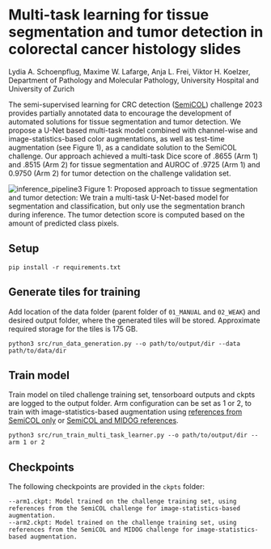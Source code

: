 # Multi-task learning for tissue segmentation and tumor detection in colorectal cancer histology slides

Lydia A. Schoenpflug, Maxime W. Lafarge, Anja L. Frei, Viktor H. Koelzer, Department of Pathology and Molecular Pathology, University Hospital and University of Zurich

The semi-supervised learning for CRC detection ([SemiCOL](https://www.semicol.org/)) challenge 2023 provides partially annotated data to encourage the development of automated solutions for tissue segmentation and tumor detection. We propose a U-Net based multi-task model combined with channel-wise and image-statistics-based color augmentations, as well as test-time augmentation (see Figure 1), as a candidate solution to the SemiCOL challenge. Our approach achieved a multi-task Dice score of .8655 (Arm 1) and .8515 (Arm 2) for tissue segmentation and AUROC of .9725  (Arm 1) and 0.9750 (Arm 2) for tumor detection on the challenge validation set.

![inference_pipeline3](https://user-images.githubusercontent.com/62755943/230338160-5ae2bdb8-640a-4fe3-9ee9-eff9fdf2bde0.png)
Figure 1: Proposed approach to tissue segmentation and tumor detection: We train a multi-task U-Net-based model for segmentation and classification, but only use the segmentation branch during inference. The tumor detection score is computed based on the amount of predicted class pixels.

## Setup
```
pip install -r requirements.txt
```

## Generate tiles for training
Add location of the data folder (parent folder of `01_MANUAL` and `02_WEAK`) and desired output folder, where the generated tiles will be stored. Approximate required storage for the tiles is 175 GB. 
```
python3 src/run_data_generation.py --o path/to/output/dir --data path/to/data/dir
```

## Train model
Train model on tiled challenge training set, tensorboard outputs and ckpts are logged to the output folder. Arm configuration can be set as 1 or 2, to train with image-statistics-based augmentation using [references from SemiCOL only](CTPLab_SemiCOL2023/references_arm1) or [SemiCOL and MIDOG references](CTPLab_SemiCOL2023/references_arm2). 
```
python3 src/run_train_multi_task_learner.py --o path/to/output/dir --arm 1 or 2
```

## Checkpoints
The following checkpoints are provided in the `ckpts` folder:
```
--arm1.ckpt: Model trained on the challenge training set, using references from the SemiCOL challenge for image-statistics-based augmentation.
--arm2.ckpt: Model trained on the challenge training set, using references from the SemiCOL and MIDOG challenge for image-statistics-based augmentation.
```
